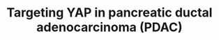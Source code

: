 ---
annotations:
- id: PW:0000754
  parent: drug pathway
  type: Pathway Ontology
  value: drug pathway
- id: DOID:3498
  parent: disease of cellular proliferation
  type: Disease Ontology
  value: pancreatic ductal adenocarcinoma
- id: CL:0002079
  parent: animal cell
  type: Cell Type Ontology
  value: pancreatic ductal cell
authors:
- Eweitz
citedin: ''
communities: []
description: '"Targeting YAP for PDAC therapy. There are several strategies for targeting
  YAP in PDAC. Statin-mediated inhibition of HMG-CoA reductase in the mevalonate pathway
  reduces the geranylgeranylation and membrane localization of Rho GTPases, restricting
  YAP nuclear accumulation and thus its activity. Verteporfin and VGLL4-mimicking
  peptides disrupt the interaction between YAP and TEAD, inhibiting YAP-induced transcription.
  Metformin activates AMPK, which inhibits YAP both directly and by activating LATS
  kinases. BET inhibitors oppose the transcription of YAP-regulated genes. Neratinib
  increases the phosphorylation of LATS1 and YAP, causing YAP cytosolic accumulation
  and degradation." Based on Figure F5 in https://pubmed.ncbi.nlm.nih.gov/33408779/.  Derived
  from PFOCR, https://pfocr.wikipathways.org/figures/PMC7778590__thnov11p1753g005.html.'
last-edited: 2025-10-31
ndex: null
organisms:
- Homo sapiens
redirect_from:
- /index.php/Pathway:WP5495
- /instance/WP5495
- /instance/WP5495_r140920
revision: r140920
schema-jsonld:
- '@context': https://schema.org/
  '@id': https://wikipathways.github.io/pathways/WP5495.html
  '@type': Dataset
  creator:
    '@type': Organization
    name: WikiPathways
  description: '"Targeting YAP for PDAC therapy. There are several strategies for
    targeting YAP in PDAC. Statin-mediated inhibition of HMG-CoA reductase in the
    mevalonate pathway reduces the geranylgeranylation and membrane localization of
    Rho GTPases, restricting YAP nuclear accumulation and thus its activity. Verteporfin
    and VGLL4-mimicking peptides disrupt the interaction between YAP and TEAD, inhibiting
    YAP-induced transcription. Metformin activates AMPK, which inhibits YAP both directly
    and by activating LATS kinases. BET inhibitors oppose the transcription of YAP-regulated
    genes. Neratinib increases the phosphorylation of LATS1 and YAP, causing YAP cytosolic
    accumulation and degradation." Based on Figure F5 in https://pubmed.ncbi.nlm.nih.gov/33408779/.  Derived
    from PFOCR, https://pfocr.wikipathways.org/figures/PMC7778590__thnov11p1753g005.html.'
  keywords:
  - Atorvastatin
  - CCN1
  - CCN2
  - Fluvastatin
  - HMG-CoA
  - HMGCR
  - LATS1
  - LATS2
  - Lovastatin
  - MOB1A
  - Metformin
  - Mevalonic acid
  - Neratinib
  - PRKAA1
  - PRKAA2
  - PRKAB1
  - PRKAB2
  - PRKAG1
  - PRKAG2
  - PRKAG3
  - Pitavastatin
  - Pravastatin
  - RHO
  - RHOA
  - RHOB
  - RHOC
  - RHOD
  - Rosuvastatin
  - SAV1
  - STK3
  - STK4
  - Simvastatin
  - TEAD1
  - TEAD2
  - TEAD3
  - TEAD4
  - Verteporfin
  - YAP1
  license: CC0
  name: Targeting YAP in pancreatic ductal adenocarcinoma (PDAC)
seo: CreativeWork
title: Targeting YAP in pancreatic ductal adenocarcinoma (PDAC)
wpid: WP5495
---
